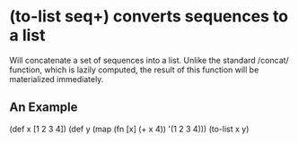 # (to-list seq+) converts sequences to a list
Will concatenate a set of sequences into a list. Unlike the standard /concat/ function, which is lazily computed, the result of this function will be materialized immediately.

## An Example

  (def x [1 2 3 4])
  (def y
    (map (fn [x] (+ x 4))
    '(1 2 3 4)))
  (to-list x y)
